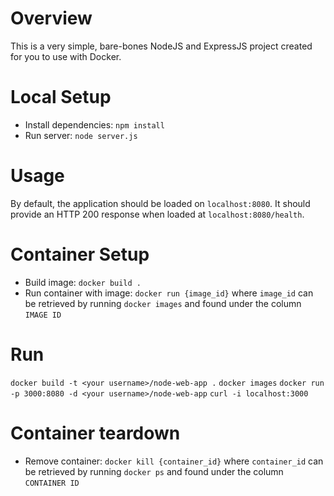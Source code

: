 # Overview

This is a very simple, bare-bones NodeJS and ExpressJS project created for you to use with Docker.

# Local Setup

- Install dependencies: `npm install`
- Run server: `node server.js`

# Usage

By default, the application should be loaded on `localhost:8080`. It should provide an HTTP 200 response when loaded at `localhost:8080/health`.

# Container Setup

- Build image: `docker build .`
- Run container with image: `docker run {image_id}` where `image_id` can be retrieved by running `docker images` and found under the column `IMAGE ID`

# Run

`docker build -t <your username>/node-web-app .`
`docker images`
`docker run -p 3000:8080 -d <your username>/node-web-app`
`curl -i localhost:3000`

# Container teardown

- Remove container: `docker kill {container_id}` where `container_id` can be retrieved by running `docker ps` and found under the column `CONTAINER ID`
